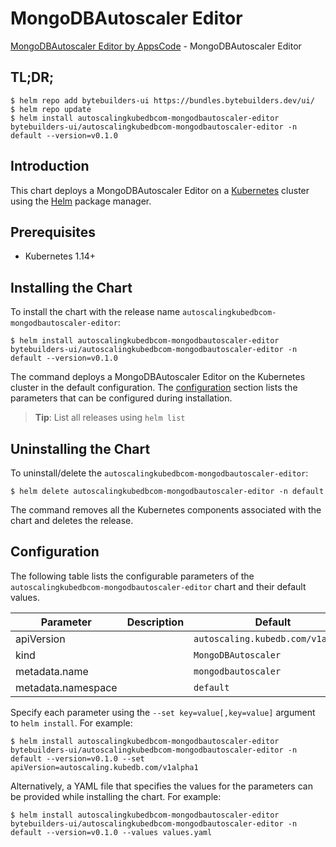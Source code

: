 # MongoDBAutoscaler Editor

[MongoDBAutoscaler Editor by AppsCode](https://byte.builders) - MongoDBAutoscaler Editor

## TL;DR;

```console
$ helm repo add bytebuilders-ui https://bundles.bytebuilders.dev/ui/
$ helm repo update
$ helm install autoscalingkubedbcom-mongodbautoscaler-editor bytebuilders-ui/autoscalingkubedbcom-mongodbautoscaler-editor -n default --version=v0.1.0
```

## Introduction

This chart deploys a MongoDBAutoscaler Editor on a [Kubernetes](http://kubernetes.io) cluster using the [Helm](https://helm.sh) package manager.

## Prerequisites

- Kubernetes 1.14+

## Installing the Chart

To install the chart with the release name `autoscalingkubedbcom-mongodbautoscaler-editor`:

```console
$ helm install autoscalingkubedbcom-mongodbautoscaler-editor bytebuilders-ui/autoscalingkubedbcom-mongodbautoscaler-editor -n default --version=v0.1.0
```

The command deploys a MongoDBAutoscaler Editor on the Kubernetes cluster in the default configuration. The [configuration](#configuration) section lists the parameters that can be configured during installation.

> **Tip**: List all releases using `helm list`

## Uninstalling the Chart

To uninstall/delete the `autoscalingkubedbcom-mongodbautoscaler-editor`:

```console
$ helm delete autoscalingkubedbcom-mongodbautoscaler-editor -n default
```

The command removes all the Kubernetes components associated with the chart and deletes the release.

## Configuration

The following table lists the configurable parameters of the `autoscalingkubedbcom-mongodbautoscaler-editor` chart and their default values.

|     Parameter      | Description |              Default              |
|--------------------|-------------|-----------------------------------|
| apiVersion         |             | `autoscaling.kubedb.com/v1alpha1` |
| kind               |             | `MongoDBAutoscaler`               |
| metadata.name      |             | `mongodbautoscaler`               |
| metadata.namespace |             | `default`                         |


Specify each parameter using the `--set key=value[,key=value]` argument to `helm install`. For example:

```console
$ helm install autoscalingkubedbcom-mongodbautoscaler-editor bytebuilders-ui/autoscalingkubedbcom-mongodbautoscaler-editor -n default --version=v0.1.0 --set apiVersion=autoscaling.kubedb.com/v1alpha1
```

Alternatively, a YAML file that specifies the values for the parameters can be provided while
installing the chart. For example:

```console
$ helm install autoscalingkubedbcom-mongodbautoscaler-editor bytebuilders-ui/autoscalingkubedbcom-mongodbautoscaler-editor -n default --version=v0.1.0 --values values.yaml
```
